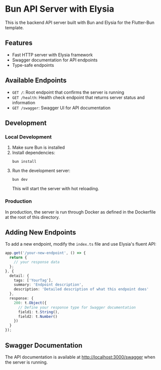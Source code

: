 # Bun API Server with Elysia

This is the backend API server built with Bun and Elysia for the Flutter-Bun template.

## Features

- Fast HTTP server with Elysia framework
- Swagger documentation for API endpoints
- Type-safe endpoints

## Available Endpoints

- `GET /`: Root endpoint that confirms the server is running
- `GET /health`: Health check endpoint that returns server status and information
- `GET /swagger`: Swagger UI for API documentation

## Development

### Local Development

1. Make sure Bun is installed
2. Install dependencies:
   ```
   bun install
   ```
3. Run the development server:
   ```
   bun dev
   ```
   This will start the server with hot reloading.

### Production

In production, the server is run through Docker as defined in the Dockerfile at the root of this directory.

## Adding New Endpoints

To add a new endpoint, modify the `index.ts` file and use Elysia's fluent API:

```typescript
app.get('/your-new-endpoint', () => {
  return {
    // your response data
  };
}, {
  detail: {
    tags: ['YourTag'],
    summary: 'Endpoint description',
    description: 'Detailed description of what this endpoint does'
  },
  response: {
    200: t.Object({
      // Define your response type for Swagger documentation
      field1: t.String(),
      field2: t.Number()
    })
  }
});
```

## Swagger Documentation

The API documentation is available at [http://localhost:3000/swagger](http://localhost:3000/swagger) when the server is running.
